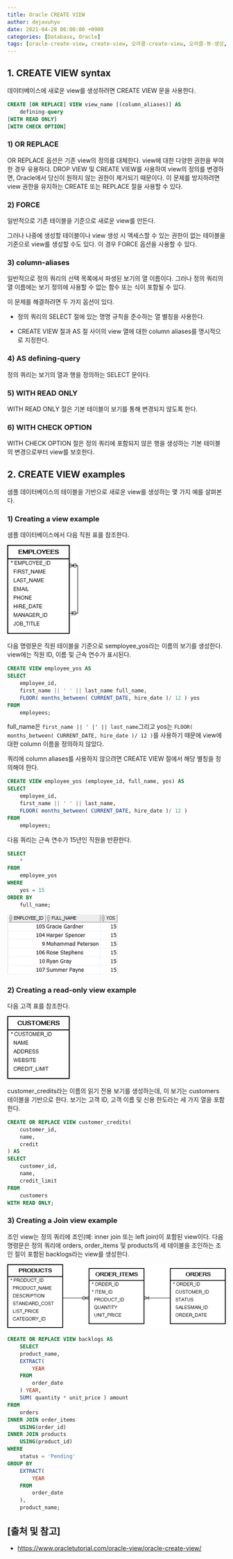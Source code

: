 ```yaml
---
title: Oracle CREATE VIEW
author: dejavuhyo
date: 2021-04-28 06:00:00 +0900
categories: [Database, Oracle]
tags: [oracle-create-view, create-view, 오라클-create-view, 오라클-뷰-생성, 뷰-생성]
---
```


## 1. CREATE VIEW syntax
데이터베이스에 새로운 view를 생성하려면 CREATE VIEW 문을 사용한다.

```sql
CREATE [OR REPLACE] VIEW view_name [(column_aliases)] AS
    defining-query
[WITH READ ONLY]
[WITH CHECK OPTION]
```

### 1) OR REPLACE
OR REPLACE 옵션은 기존 view의 정의를 대체한다. view에 대한 다양한 권한을 부여한 경우 유용하다. DROP VIEW 및 CREATE VIEW를 사용하여 view의 정의를 변경하면, Oracle에서 당신이 원하지 않는 권한이 제거되기 때문이다. 이 문제를 방지하려면 view 권한을 유지하는 CREATE 또는 REPLACE 절을 사용할 수 있다.

### 2) FORCE
일반적으로 기존 테이블을 기준으로 새로운 view를 만든다.

그러나 나중에 생성할 테이블이나 view 생성 시 액세스할 수 있는 권한이 없는 테이블을 기준으로 view를 생성할 수도 있다. 이 경우 FORCE 옵션을 사용할 수 있다.

### 3) column-aliases
일반적으로 정의 쿼리의 선택 목록에서 파생된 보기의 열 이름이다. 그러나 정의 쿼리의 열 이름에는 보기 정의에 사용할 수 없는 함수 또는 식이 포함될 수 있다.

이 문제를 해결하려면 두 가지 옵션이 있다.

* 정의 쿼리의 SELECT 절에 있는 명명 규칙을 준수하는 열 별칭을 사용한다.

* CREATE VIEW 절과 AS 절 사이의 view 열에 대한 column aliases를 명시적으로 지정한다.

### 4) AS defining-query
정의 쿼리는 보기의 열과 행을 정의하는 SELECT 문이다.

### 5) WITH READ ONLY
WITH READ ONLY 절은 기본 테이블이 보기를 통해 변경되지 않도록 한다.

### 6) WITH CHECK OPTION
WITH CHECK OPTION 절은 정의 쿼리에 포함되지 않은 행을 생성하는 기본 테이블의 변경으로부터 view를 보호한다.

## 2. CREATE VIEW examples
샘플 데이터베이스의 테이블을 기반으로 새로운 view를 생성하는 몇 가지 예를 살펴본다.

### 1) Creating a view example
샘플 데이터베이스에서 다음 직원 표를 참조한다.

![employees-table](/assets/img/2021-04-28-oracle-create-view/employees-table.png)

다음 명령문은 직원 테이블을 기준으로 semployee_yos라는 이름의 보기를 생성한다. view에는 직원 ID, 이름 및 근속 연수가 표시된다.

```sql
CREATE VIEW employee_yos AS
SELECT
    employee_id,
    first_name || ' ' || last_name full_name,
    FLOOR( months_between( CURRENT_DATE, hire_date )/ 12 ) yos
FROM
    employees;
```

full_name은 `first_name || ' |' || last_name`그리고 yos는 `FLOOR( months_between( CURRENT_DATE, hire_date )/ 12 )`를 사용하기 때문에 view에 대한 column 이름을 정의하지 않았다.

쿼리에 column aliases를 사용하지 않으려면 CREATE VIEW 절에서 해당 별칭을 정의해야 한다.

```sql
CREATE VIEW employee_yos (employee_id, full_name, yos) AS
SELECT
    employee_id,
    first_name || ' ' || last_name,
    FLOOR( months_between( CURRENT_DATE, hire_date )/ 12 )
FROM
    employees;
```

다음 쿼리는 근속 연수가 15년인 직원을 반환한다.

```sql
SELECT
    *
FROM
    employee_yos
WHERE
    yos = 15
ORDER BY
    full_name;
```

![create-view-example](/assets/img/2021-04-28-oracle-create-view/create-view-example.png)

### 2) Creating a read-only view example
다음 고객 표를 참조한다.

![customers-table](/assets/img/2021-04-28-oracle-create-view/customers-table.png)

customer_credits라는 이름의 읽기 전용 보기를 생성하는데, 이 보기는 customers 테이블을 기반으로 한다. 보기는 고객 ID, 고객 이름 및 신용 한도라는 세 가지 열을 포함한다.

```sql
CREATE OR REPLACE VIEW customer_credits(
    customer_id,
    name,
    credit
) AS
SELECT
    customer_id,
    name,
    credit_limit
FROM
    customers
WITH READ ONLY;
```

### 3) Creating a Join view example
조인 view는 정의 쿼리에 조인(예: inner join 또는 left join)이 포함된 view이다. 다음 명령문은 정의 쿼리에 orders, order_items 및 products의 세 테이블을 조인하는 조인 절이 포함된 backlogs라는 view를 생성한다.

![orders-order-items-products-tables](/assets/img/2021-04-28-oracle-create-view/orders-order-items-products-tables.png)

```sql
CREATE OR REPLACE VIEW backlogs AS
    SELECT
    product_name,
    EXTRACT(
        YEAR
    FROM
        order_date
    ) YEAR,
    SUM( quantity * unit_price ) amount
FROM
    orders
INNER JOIN order_items
    USING(order_id)
INNER JOIN products
    USING(product_id)
WHERE
    status = 'Pending'
GROUP BY
    EXTRACT(
        YEAR
    FROM
        order_date
    ),
    product_name;
```

## [출처 및 참고]
* <https://www.oracletutorial.com/oracle-view/oracle-create-view/>
